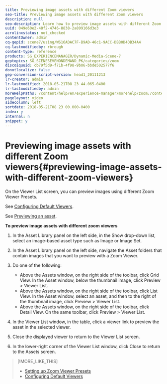 ```yaml
---
title: Previewing image assets with different Zoom viewers
seo-title: Previewing image assets with different Zoom viewers
description: null
seo-description: Learn how to preview image assets with different Zoom viewers.
uuid: 049e60e2-48f2-4746-8838-2a899166d3e3
acrolinxstatus: not_checked
contentOwner: admin
cq-gepid: scene7/using/WS16ADAC7F-B9AD-46c1-9ACC-DBB0D4DB34A4
cq-lastmodifiedby: rbrough
content-type: reference
products: SG_EXPERIENCEMANAGER/Dynamic-Media-Scene-7
geptopics: SG_SCENESEVENONDEMAND_PK/categories/zoom
discoiquuid: cb79f5d9-f71b-4f98-9b06-bbde502577f6
donotlocalize: false
gep-conversion-script-version: head1_20111213
lr-creator: admin
lr-lastmodified: 2018-05-21T08 23 44.065-0400
lr-lastmodifiedby: admin
moreHelpPaths: /content/help/en/experience-manager/morehelp/zoom;/content/help/en/experience-manager/morehelp/zoom
pagelayout: video
sidecolumn: left
sortdate: 2018-05-21T08 23 00.000-0400
index: y
internal: n
snippet: y
---
```


# Previewing image assets with different Zoom viewers{#previewing-image-assets-with-different-zoom-viewers}

On the Viewer List screen, you can preview images using different Zoom Viewer Presets.

See [Configuring Default Viewers](application-setup.md#configuring_default_viewers).

See [Previewing an asset](previewing-asset.md#previewing_an_asset).

**To preview image assets with different zoom viewers**

1. In the Asset Library panel on the left side, in the Show drop-down list, select an image-based asset type such as Image or Image Set.
1. In the Asset Library panel on the left side, navigate the Asset folders that contain images that you want to preview with a Zoom Viewer.
1. Do one of the following:

    * Above the Assets window, on the right side of the toolbar, click Grid View. In the Asset window, below the thumbnail image, click Preview &gt; Viewer List.
    * Above the Assets window, on the right side of the toolbar, click List View. In the Asset window, select an asset, and then to the right of the thumbnail image, click Preview &gt; Viewer List.
    * Above the Assets window, on the right side of the toolbar, click Detail View. On the same toolbar, click Preview &gt; Viewer List.

1. In the Viewer List window, in the table, click a viewer link to preview the asset in the selected viewer.
1. Close the displayed viewer to return to the Viewer List screen.
1. In the lower-right corner of the Viewer List window, click Close to return to the Assets screen.

>[!MORE_LIKE_THIS]
>
>* [Setting up Zoom Viewer Presets](setting-zoom-viewer-presets.md#setting_up_zoom_viewer_presets)
>* [Configuring Default Viewers](application-setup.md#configuring_default_viewers)
